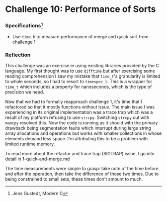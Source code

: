 # Challenge 10: Performance of Sorts

### Specifications[^1]

- Use `time.h` to measure performance of merge and quick sort from challenge 1

### Reflection

This challenge was an exercise in using existing libraries provided by the C
language. My first thought was to use `difftime` but after exercising some
reading comprehension I saw my mistake that `time_t`'s granularity is limited to
whole seconds, so I had to resort to `timespec_t`. This is a wrapper for
`time_t` which includes a property for nanoseconds, which is the type of
precision we need. 

Now that we had to formally reapproach challenge 1, it's time that I refactored
so that it mostly functions without issue. The main issue I was experiencing in
its original implementation was a trace trap which was a result of my platform
refusing to use `strcpy`. Switching `strcpy` out with `memcpy` resolved this.
Now the code is running as it should with the primary drawback being
segmentation faults which interrupt during large string array allocations and
operations but works with smaller collections in whose elements demand less
space. I'm attributing this to be a problem with limited runtime memory. 

To read more about the refactor and trace trap (SIGTRAP) issue, I go into detail
in 1-quick-and-merge.md

The time measurements were simple to grasp: take note of the time before and
after the operation, then take the difference of those two times. Due to being
constrained to small sets, these times don't amount to much.

[^1]: Jens Gustedt, Modern C
